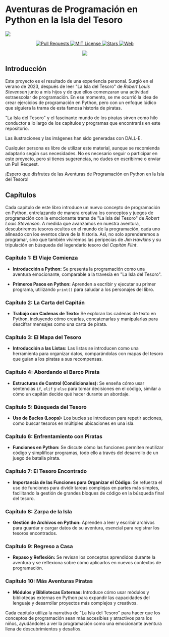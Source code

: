 
# Aventuras de Programación en Python en la Isla del Tesoro

![](https://repository-images.githubusercontent.com/717559382/ec86779c-43cc-4328-9a1d-346c44289c15)

<p align="center">
  <a href="https://github.com/imarranz/aventuras-programacion-python-isla-del-tesoro/pulls">
    <img src="https://img.shields.io/badge/PRs-welcome-brightgreen.svg?longCache=true" alt="Pull Requests">
  </a>
  <a href="LICENSE.md">
    <img src="https://img.shields.io/badge/License-MIT-red.svg?longCache=true" alt="MIT License">
  </a>
   <a href="https://github.com/imarranz/aventuras-programacion-python-isla-del-tesoro"><img src="https://img.shields.io/github/stars/imarranz/aventuras-programacion-python-isla-del-tesoro" alt="Stars"/>
  </a>
   <a href="https://imarranz.github.io/aventuras-programacion-python-isla-del-tesoro/"><img src="https://img.shields.io/website?url=https%3A%2F%2Fimarranz.github.io%2Faventuras-programacion-python-isla-del-tesoro%2F&up_message=Aventuras%20de%20Programaci%C3%B3n%20en%20la%20Isla%20del%20Tesoro" alt="Web"/>
  </a>
</p>

<p align="center">
  <a href="https://twitter.com/imarranz" target="_blank">
    <img src="https://img.shields.io/twitter/follow/imarranz.svg?logo=twitter">
  </a>
</p>

## Introducción

Este proyecto es el resultado de una experiencia personal. Surgió en el verano de 2023, después de leer "La Isla del Tesoro" de _Robert Louis Stevenson_ junto a mis hijos y de que ellos comenzaran una actividad extraescolar de programación. En ese momento, se me ocurrió la idea de crear ejercicios de programación en Python, pero con un enfoque lúdico que siguiera la trama de esta famosa historia de piratas.

"La Isla del Tesoro" y el fascinante mundo de los piratas sirven como hilo conductor a lo largo de los capítulos y programas que encontrarás en este repositorio.

Las ilustraciones y las imágenes han sido generadas con DALL-E.

Cualquier persona es libre de utilizar este material, aunque se recomienda adaptarlo según sus necesidades. No es necesario seguir o participar en este proyecto, pero si tienes sugerencias, no dudes en escribirme o enviar un Pull Request.

¡Espero que disfrutes de las Aventuras de Programación en Python en la Isla del Tesoro!

## Capítulos

Cada capítulo de este libro introduce un nuevo concepto de programación en Python, entrelazando de manera creativa los conceptos y juegos de programación con la emocionante trama de "La Isla del Tesoro" de _Robert Louis Stevenson_. A medida que avanzamos en nuestra aventura, descubriremos tesoros ocultos en el mundo de la programación, cada uno alineado con los eventos clave de la historia. Así, no solo aprenderemos a programar, sino que también viviremos las peripecias de _Jim Hawkins_ y su tripulación en búsqueda del legendario tesoro del _Capitán Flint_.

### Capítulo 1: El Viaje Comienza

  - **Introducción a Python:** Se presenta la programación como una aventura emocionante, comparable a la travesía en "La Isla del Tesoro".

  - **Primeros Pasos en Python:** Aprenden a escribir y ejecutar su primer programa, utilizando `print()` para saludar a los personajes del libro.

### Capítulo 2: La Carta del Capitán

  - **Trabajo con Cadenas de Texto:** Se exploran las cadenas de texto en Python, incluyendo cómo crearlas, concatenarlas y manipularlas para descifrar mensajes como una carta de pirata.

### Capítulo 3: El Mapa del Tesoro

  - **Introducción a las Listas:** Las listas se introducen como una herramienta para organizar datos, comparándolas con mapas del tesoro que guían a los piratas a sus recompensas.

### Capítulo 4: Abordando el Barco Pirata

  - **Estructuras de Control (Condicionales):** Se enseña cómo usar sentencias `if`, `elif` y `else` para tomar decisiones en el código, similar a cómo un capitán decide qué hacer durante un abordaje.

### Capítulo 5: Búsqueda del Tesoro

  - **Uso de Bucles (Loops):** Los bucles se introducen para repetir acciones, como buscar tesoros en múltiples ubicaciones en una isla.

### Capítulo 6: Enfrentamiento con Piratas

  - **Funciones en Python:** Se discute cómo las funciones permiten reutilizar código y simplificar programas, todo ello a través del desarrollo de un juego de batalla pirata.

### Capítulo 7: El Tesoro Encontrado

  - **Importancia de las Funciones para Organizar el Código:** Se refuerza el uso de funciones para dividir tareas complejas en partes más simples, facilitando la gestión de grandes bloques de código en la búsqueda final del tesoro.

### Capítulo 8: Zarpa de la Isla

  - **Gestión de Archivos en Python:** Aprenden a leer y escribir archivos para guardar y cargar datos de su aventura, esencial para registrar los tesoros encontrados.

### Capítulo 9: Regreso a Casa

  - **Repaso y Reflexión:** Se revisan los conceptos aprendidos durante la aventura y se reflexiona sobre cómo aplicarlos en nuevos contextos de programación.

### Capítulo 10: Más Aventuras Piratas

  - **Módulos y Bibliotecas Externas:** Introduce cómo usar módulos y bibliotecas externas en Python para expandir las capacidades del lenguaje y desarrollar proyectos más complejos y creativos.

Cada capítulo utiliza la narrativa de "La Isla del Tesoro" para hacer que los conceptos de programación sean más accesibles y atractivos para los niños, ayudándoles a ver la programación como una emocionante aventura llena de descubrimientos y desafíos.
